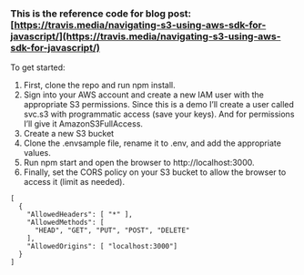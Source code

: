 ### This is the reference code for blog post: [https://travis.media/navigating-s3-using-aws-sdk-for-javascript/](https://travis.media/navigating-s3-using-aws-sdk-for-javascript/)

To get started:

1. First, clone the repo and run npm install. 
2. Sign into your AWS account and create a new IAM user with the appropriate S3 permissions. Since this is a demo I’ll create a user called svc.s3 with programmatic access (save your keys). And for permissions I’ll give it AmazonS3FullAccess.
3. Create a new S3 bucket
4. Clone the .envsample file, rename it to .env, and add the appropriate values.
5. Run npm start and open the browser to http://localhost:3000.
6. Finally, set the CORS policy on your S3 bucket to allow the browser to access it (limit as needed).
```
[
  {
    "AllowedHeaders": [ "*" ],
    "AllowedMethods": [ 
      "HEAD", "GET", "PUT", "POST", "DELETE"
    ],
    "AllowedOrigins": [ "localhost:3000"]
  }
]
```
